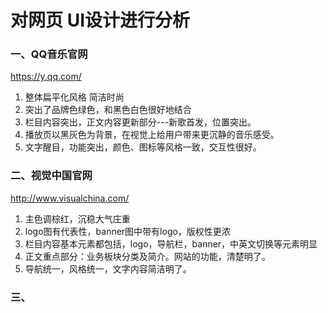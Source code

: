 # 对网页 UI设计进行分析
### 一、QQ音乐官网
https://y.qq.com/
1. 整体扁平化风格 简洁时尚
2. 突出了品牌色绿色，和黑色白色很好地结合
3. 栏目内容突出，正文内容更新部分---新歌首发，位置突出。
4. 播放页以黑灰色为背景，在视觉上给用户带来更沉静的音乐感受。
5. 文字醒目，功能突出，颜色、图标等风格一致，交互性很好。

### 二、视觉中国官网
http://www.visualchina.com/
1. 主色调棕红，沉稳大气庄重
2. logo图有代表性，banner图中带有logo，版权性更浓
3. 栏目内容基本元素都包括，logo，导航栏，banner，中英文切换等元素明显
4. 正文重点部分：业务板块分类及简介。网站的功能，清楚明了。
5. 导航统一，风格统一，文字内容简洁明了。

### 三、
